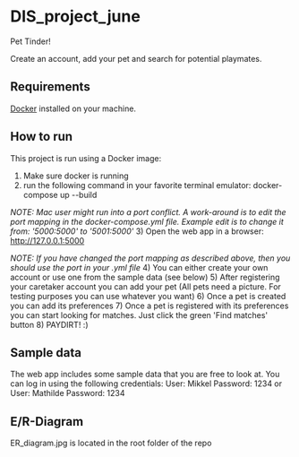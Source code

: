 # DIS_project_june

Pet Tinder!

Create an account, add your pet and search for potential playmates.

## Requirements
[Docker](https://www.docker.com/) installed on your machine.

## How to run
This project is run using a Docker image:
1) Make sure docker is running
2) run the following command in your favorite terminal emulator: docker-compose up --build

*NOTE: Mac user might run into a port conflict. A work-around is to edit the port mapping in the docker-compose.yml file. Example edit is to change it from: '5000:5000' to '5001:5000'*
3) Open the web app in a browser: http://127.0.0.1:5000

*NOTE: If you have changed the port mapping as described above, then you should use the port in your .yml file*
4) You can either create your own account or use one from the sample data (see below)
5) After registering your caretaker account you can add your pet (All pets need a picture. For testing purposes you can use whatever you want)
6) Once a pet is created you can add its preferences
7) Once a pet is registered with its preferences you can start looking for matches. Just click the green 'Find matches' button
8) PAYDIRT! :)

## Sample data
The web app includes some sample data that you are free to look at.
You can log in using the following credentials:
User: Mikkel
Password: 1234
or
User: Mathilde
Password: 1234

## E/R-Diagram
ER_diagram.jpg is located in the root folder of the repo